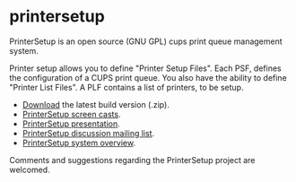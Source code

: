 # printersetup #

PrinterSetup is an open source (GNU GPL) cups print queue management system.

Printer setup allows you to define "Printer Setup Files". Each PSF, defines the configuration of a CUPS print queue. You also have the ability to define "Printer List Files". A PLF contains a list of printers, to be setup.

  - [Download][1] the latest build version (.zip). 
  - [PrinterSetup screen casts][2].
  - [PrinterSetup presentation][3].
  - [PrinterSetup discussion mailing list][4].
  - [PrinterSetup system overview][5].
  
Comments and suggestions regarding the PrinterSetup project are welcomed.

[1]: http://www.lucidsystems.tk/download/printersetup/
[2]: http://www.lucidsystems.tk/tools/printingworks/printersetup/screencasts/
[3]: http://www.lucidsystems.tk/download/AboutPrinterSetup.pdf
[4]: http://www.lucidsystems.tk/tools/printingworks/printersetup/lists/discuss/
[5]: http://www.lucidsystems.tk/tools/printingworks/printersetup/SystemOverview.png